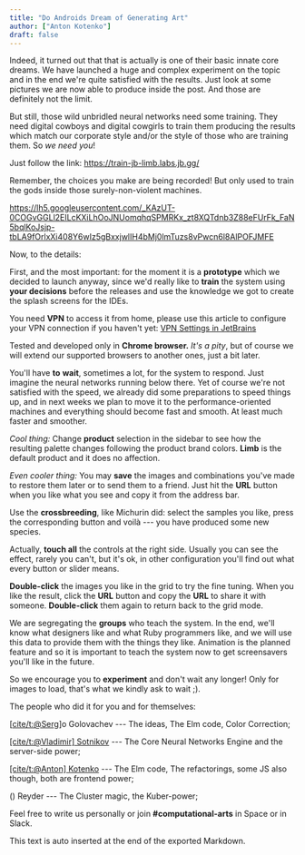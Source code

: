 ```yaml
---
title: "Do Androids Dream of Generating Art"
author: ["Anton Kotenko"]
draft: false
---
```


Indeed, it turned out that that is actually is one of their basic innate core dreams. We have launched a huge and complex experiment on the topic and in the end we're quite satisfied with the results. Just look at some pictures we are now able to produce inside the post. And those are definitely not the limit.

But still, those wild unbridled neural networks need some training. They need digital cowboys and digital cowgirls to train them producing the results which match our corporate style and/or the style of those who are training them. So _we need you_!

Just follow the link: <https://train-jb-limb.labs.jb.gg/>

Remember, the choices you make are being recorded! But only used to train the gods inside those surely-non-violent machines.

<https://lh5.googleusercontent.com/_KAzUT-0COGvGGLl2EILcKXiLhOoJNUomqhqSPMRKx_zt8XQTdnb3Z88eFUrFk_FaN5bqlKoJsjp-tbLA9fOrlxXi408Y6wIz5gBxxjwlIH4bMj0lmTuzs8vPwcn6l8AlPOFJMFE>

Now, to the details:

First, and the most important: for the moment it is a **prototype** which we decided to launch anyway, since we'd really like to **train** the system using **your decisions** before the releases and use the knowledge we got to create the splash screens for the IDEs.

You need **VPN** to access it from home, please use this article to configure your VPN connection if you haven't yet: [VPN Settings in JetBrains](https://confluence.jetbrains.com/pages/viewpage.action?title=VPN+Settings+in+JetBrains&spaceKey=JBINT)

Tested and developed only in **Chrome browser.** _It's a pity_, but of course we will extend our supported browsers to another ones, just a bit later.

You'll have **to** **wait**, sometimes a lot, for the system to respond. Just imagine the neural networks running below there. Yet of course we're not satisfied with the speed, we already did some preparations to speed things up, and in next weeks we plan to move it to the performance-oriented machines and everything should become fast and smooth. At least much faster and smoother.

_Cool thing:_ Change **product** selection in the sidebar to see how the resulting palette changes following the product brand colors. **Limb** is the default product and it does no affection.

_Even cooler thing:_ You may **save** the images and combinations you've made to restore them later or to send them to a friend. Just hit the **URL** button when you like what you see and copy it from the address bar.

Use the **crossbreeding**, like Michurin did: select the samples you like, press the corresponding button and voilà --- you have produced some new species.

Actually, **touch all** the controls at the right side. Usually you can see the effect, rarely you can't, but it's ok, in other configuration you'll find out what every button or slider means.

**Double-click** the images you like in the grid to try the fine tuning. When you like the result, click the **URL** button and copy the **URL** to share it with someone. **Double-click** them again to return back to the grid mode.

We are segregating the **groups** who teach the system. In the end, we'll know what designers like and what Ruby programmers like, and we will use this data to provide them with the things they like. Animation is the planned feature and so it is important to teach the system now to get screensavers you'll like in the future.

So we encourage you to **experiment** and don't wait any longer! Only for images to load, that's what we kindly ask to wait ;).

The people who did it for you and for themselves:

[[cite/t:@Serg](https://jetbrains.team/m/Serg)]o Golovachev --- The ideas, The Elm code, Color Correction;

[[cite/t:@Vladimir] Sotnikov](https://jetbrains.team/m/Vladimir.Sotnikov) --- The Core Neural Networks Engine and the server-side power;

[[cite/t:@Anton] Kotenko](https://jetbrains.team/m/Anthony.Kotenko) --- The Elm code, The refactorings, some JS also though, both are frontend power;

() Reyder --- The Cluster magic, the Kuber-power;

Feel free to write us personally or join **#computational-arts** in Space or in Slack.


This text is auto inserted at the end of the exported Markdown.
